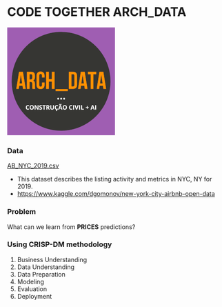 # CODE TOGETHER ARCH_DATA
![ARCH_DATA](image/ARCH_DATA_250.png)

### Data
[AB_NYC_2019.csv](/data/AB_NYC_2019.csv)

- This dataset describes the listing activity and metrics in NYC, NY for 2019.
- https://www.kaggle.com/dgomonov/new-york-city-airbnb-open-data

### Problem
What can we learn from __PRICES__ predictions?

### Using CRISP-DM methodology
1) Business Understanding
2) Data Understanding
3) Data Preparation
4) Modeling
5) Evaluation
6) Deployment
